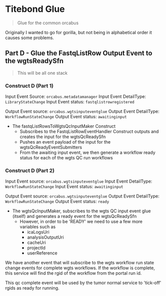 # Titebond Glue

> Glue for the common orcabus

Originally I wanted to go for gorilla, but not being in alphabetical order it causes some problems.  

 
## Part D - Glue the FastqListRow Output Event to the wgtsReadySfn

> This will be all one stack

### Construct D (Part 1)

Input Event Source: `orcabus.metadatamanager`
Input Event DetailType: `LibraryStateChange`
Input Event status: `fastqlistrowregistered`

Output Event source: `orcabus.wgtsinputeventglue`
Output Event DetailType: `WorkflowRunStateChange`
Output Event status: `awaitinginput`

* The fastqListRowsToWgtsQcInputMaker Construct
  * Subscribes to the FastqListRowEventHandler Construct outputs and creates the input for the wgtsQcReadySfn
  * Pushes an event payload of the input for the wgtsQcReadyEventSubmitters
  * From the awaiting input event, we then generate a workflow ready status for each of the wgts QC run workflows


### Construct D (Part 2)

Input Event source: `orcabus.wgtsinputeventglue`
Input Event DetailType: `WorkflowRunStateChange`
Input Event status: `awaitinginput`

Output Event source: `orcabus.wgtsinputeventglue`
Output Event DetailType: `WorkflowRunStateChange`
Output Event status: `ready`

* The wgtsQcInputMaker, subscribes to the wgts QC input event glue (itself) and generates a ready event for the wgtsQcReadySfn
  * However, in order to be 'READY' we need to use a few more variables such as  
    * icaLogsUri
    * analysisOutputUri
    * cacheUri
    * projectId
    * userReference

We have another event that will subscribe to the wgts workflow run state change events for
complete wgts workflows. If the workflow is complete, this service will find the rgid of the workflow
from the portal run id.

This qc complete event will be used by the tumor normal service to 'tick-off' rgids as ready for running.  

